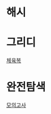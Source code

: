 # 해시

# 그리디
[체육복](https://github.com/blackhoal/Study/blob/main/Coding%20Test/Day/Day%202/%EC%B2%B4%EC%9C%A1%EB%B3%B5.md)

# 완전탐색
[모의고사](https://github.com/blackhoal/Study/blob/main/Coding%20Test/Day/Day%202/%EB%AA%A8%EC%9D%98%EA%B3%A0%EC%82%AC.md)
